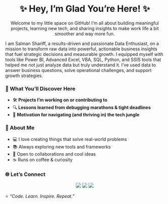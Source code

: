 <h1 align="center">✨ Hey, I’m Glad You’re Here! ✨</h1>

<p align="center">
Welcome to my little space on GitHub!  
I’m all about building meaningful projects, learning new tech, and sharing insights  
to make work life a bit smoother and way more fun.
</p>



I am Salman Shariff, a results-driven and passionate Data Enthusiast, on a mission to transform raw data into powerful, actionable business insights that fuel strategic decisions and measurable growth. I equipped myself with tools like Power BI, Advanced Excel, VBA, SQL, Python, and SSIS tools that helped me not just analyze data but truly understand it. I’ve used data to answer business questions, solve operational challenges, and support growth strategies. 




### 🧩 What You’ll Discover Here
- 🛠️ **Projects I’m working on or contributing to**
- 🔍 **Lessons learned from debugging marathons & tight deadlines**
- 🌱 **Motivation for navigating (and thriving in) the tech jungle**


### 🌟 About Me
- 💻 I love creating things that solve real-world problems  
- 📚 Always exploring new tools and frameworks  
- 🤝 Open to collaborations and cool ideas  
- ☕ Runs on coffee & curiosity  


### 🌐 Let’s Connect
<p align="center">
  <a href="https://linkedin.com/in/salman-analyst"><img src="https://img.shields.io/badge/LinkedIn-0077B5?style=flat&logo=linkedin&logoColor=white" /></a>
  <a href="https://www.instagram.com/salman_tasneem_07"><img src="https://img.shields.io/badge/Instagram-E4405F?style=flat&logo=instagram&logoColor=white" /></a>
  <a href="https://www.youtube.com/watch?v=pT52SeCFhYQ"><img src="https://img.shields.io/badge/YouTube-FF0000?style=flat&logo=youtube&logoColor=white" /></a>
</p>


⭐️ *“Code. Learn. Inspire. Repeat.”*  
